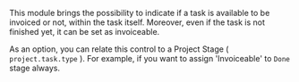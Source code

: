 This module brings the possibility to indicate if a task is available to
be invoiced or not, within the task itself. Moreover, even if the task
is not finished yet, it can be set as invoiceable.

As an option, you can relate this control to a Project Stage (
`project.task.type` ). For example, if you want to assign 'Invoiceable'
to `Done` stage always.
